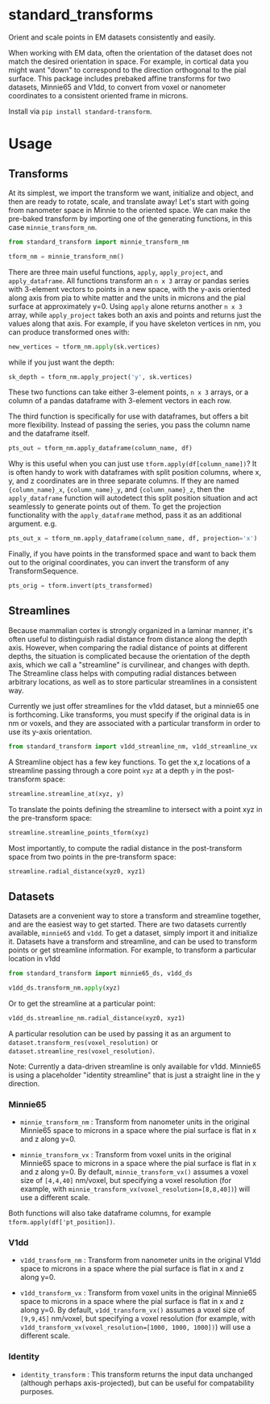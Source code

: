 # standard_transforms

Orient and scale points in EM datasets consistently and easily.

When working with EM data, often the orientation of the dataset does not match the desired orientation in space. For example, in cortical data you might want "down" to correspond to the direction orthogonal to the pial surface. This package includes prebaked affine transforms for two datasets, Minnie65 and V1dd, to convert from voxel or nanometer coordinates to a consistent oriented frame in microns.

Install via `pip install standard-transform`.

# Usage

## Transforms

At its simplest, we import the transform we want, initialize and object, and then are ready to rotate, scale, and translate away!
Let's start with going from nanometer space in Minnie to the oriented space.
We can make the pre-baked transform by importing one of the generating functions, in this case `minnie_transform_nm`.

```python
from standard_transform import minnie_transform_nm

tform_nm = minnie_transform_nm()
```

There are three main useful functions, `apply`, `apply_project`, and `apply_dataframe`.
All functions transform an `n x 3` array or pandas series with 3-element vectors to points in a new space, with the y-axis oriented along axis from pia to white matter and the units in microns and the pial surface at approximately y=0.
Using `apply` alone returns another `n x 3` array, while `apply_project` takes both an axis and points and returns just the values along that axis.
For example, if you have skeleton vertices in nm, you can produce transformed ones with:

```python
new_vertices = tform_nm.apply(sk.vertices)
```

while if you just want the depth:

```python
sk_depth = tform_nm.apply_project('y', sk.vertices)
```

These two functions can take either 3-element points, `n x 3` arrays, or a column of a pandas dataframe with 3-element vectors in each row.

The third function is specifically for use with dataframes, but offers a bit more flexibility. Instead of passing the series, you pass the column name and the dataframe itself.

```python
pts_out = tform_nm.apply_dataframe(column_name, df)
```

Why is this useful when you can just use `tform.apply(df[column_name])`?
It is often handy to work with dataframes with split position columns, where x, y, and z coordinates are in three separate columns.
If they are named `{column_name}_x`, `{column_name}_y`, and `{column_name}_z`, then the `apply_dataframe` function will autodetect this split position situation and act seamlessly to generate points out of them.
To get the projection functionality with the `apply_dataframe` method, pass it as an additional argument. e.g.
```python
pts_out_x = tform_nm.apply_dataframe(column_name, df, projection='x')
```

Finally, if you have points in the transformed space and want to back them out to the original coordinates, you can invert the transform of any TransformSequence.

```python
pts_orig = tform.invert(pts_transformed)
```

## Streamlines

Because mammalian cortex is strongly organized in a laminar manner, it's often useful to distinguish radial distance from distance along the depth axis.
However, when comparing the radial distance of points at different depths, the situation is complicated because the orientation of the depth axis, which we call a "streamline" is curvilinear, and changes with depth.
The Streamline class helps with computing radial distances between arbitrary locations, as well as to store particular streamlines in a consistent way.

Currently we just offer streamlines for the v1dd dataset, but a minnie65 one is forthcoming.
Like transforms, you must specify if the original data is in nm or voxels, and they are associated with a particular transform in order to use its y-axis orientation.
```python
from standard_transform import v1dd_streamline_nm, v1dd_streamline_vx
```

A Streamline object has a few key functions.
To get the x,z locations of a streamline passing through a core point `xyz` at a depth `y` in the post-transform space:
```python
streamline.streamline_at(xyz, y)
```

To translate the points defining the streamline to intersect with a point xyz in the pre-transform space:
```python
streamline.streamline_points_tform(xyz)
```

Most importantly, to compute the radial distance in the post-transform space from two points in the pre-transform space:
```python
streamline.radial_distance(xyz0, xyz1)
``` 

## Datasets

Datasets are a convenient way to store a transform and streamline together, and are the easiest way to get started.
There are two datasets currently available, `minnie65` and `v1dd`.
To get a dataset, simply import it and initialize it.
Datasets have a transform and streamline, and can be used to transform points or get streamline information.
For example, to transform a particular location in v1dd 
```python
from standard_transform import minnie65_ds, v1dd_ds

v1dd_ds.transform_nm.apply(xyz)
```

Or to get the streamline at a particular point:
```python
v1dd_ds.streamline_nm.radial_distance(xyz0, xyz1)
```

A particular resolution can be used by passing it as an argument to `dataset.transform_res(voxel_resolution)` or `dataset.streamline_res(voxel_resolution)`.

Note: Currently a data-driven streamline is only available for v1dd.
Minnie65 is using a placeholder "identity streamline" that is just a straight line in the y direction.

### Minnie65

* `minnie_transform_nm` : Transform from nanometer units in the original Minnie65 space to microns in a space where the pial surface is flat in x and z along y=0.

* `minnie_transform_vx` : Transform from voxel units in the original Minnie65 space to microns in a space where the pial surface is flat in x and z along y=0. By default, `minnie_transform_vx()` assumes a voxel size of `[4,4,40]` nm/voxel, but specifying a voxel resolution (for example, with `minnie_transform_vx(voxel_resolution=[8,8,40])`) will use a different scale.

Both functions will also take dataframe columns, for example `tform.apply(df['pt_position])`.

### V1dd

* `v1dd_transform_nm` : Transform from nanometer units in the original V1dd space to microns in a space where the pial surface is flat in x and z along y=0.

* `v1dd_transform_vx` : Transform from voxel units in the original Minnie65 space to microns in a space where the pial surface is flat in x and z along y=0. By default, `v1dd_transform_vx()` assumes a voxel size of `[9,9,45]` nm/voxel, but specifying a voxel resolution (for example, with `v1dd_transform_vx(voxel_resolution=[1000, 1000, 1000])`) will use a different scale.

### Identity

* `identity_transform` : This transform returns the input data unchanged (although perhaps axis-projected), but can be useful for compatability purposes.
